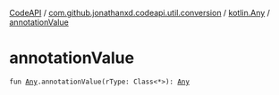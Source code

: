 [CodeAPI](../../index.md) / [com.github.jonathanxd.codeapi.util.conversion](../index.md) / [kotlin.Any](index.md) / [annotationValue](.)

# annotationValue

`fun `[`Any`](https://kotlinlang.org/api/latest/jvm/stdlib/kotlin/-any/index.html)`.annotationValue(rType: Class<*>): `[`Any`](https://kotlinlang.org/api/latest/jvm/stdlib/kotlin/-any/index.html)